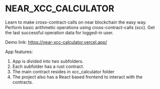 # NEAR_XCC_CALCULATOR

Learn to make cross-contract-calls on near blockchain the easy way.
Perform basic arithmetic operations using cross-contract-calls (xcc).
Get the last successful operation data for logged-in user.

Demo link: https://near-xcc-calculator.vercel.app/

App features:

1. App is divided into two subfolders.
2. Each subfolder has a rust contract.
3. The main contract resides in xcc_calculator folder
4. The project also has a React based frontend to interact with the contracts.
